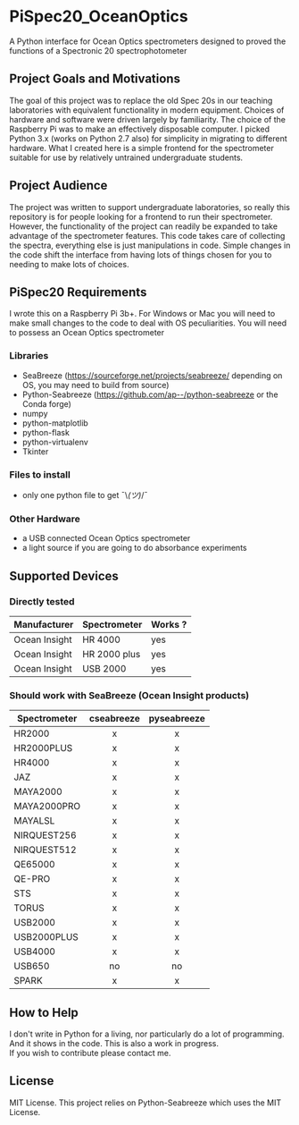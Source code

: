 # PiSpec20_OceanOptics
A Python interface for Ocean Optics spectrometers designed to proved the functions of a Spectronic 20 spectrophotometer
## Project Goals and Motivations  
The goal of this project was to replace the old Spec 20s in our teaching laboratories with equivalent functionality in 
modern equipment.  Choices of hardware and software were driven largely by familiarity.  The choice of the Raspberry Pi was 
to make an effectively disposable computer.  I picked Python 3.x (works on Python 2.7 also) for simplicity in migrating to different hardware.  What I created here is a simple frontend for the spectrometer suitable for use by relatively untrained undergraduate students.
## Project Audience  
The project was written to support undergraduate laboratories, so really this repository is for people looking for a frontend 
to run their spectrometer.  However, the functionality of the project can readily be expanded to take advantage of the 
spectrometer features.  This code takes care of collecting the spectra, everything else is just manipulations in code.  Simple changes in the code shift the interface from having lots of things chosen for you to needing to make lots of choices.
## PiSpec20 Requirements  
I wrote this on a Raspberry Pi 3b+.  For Windows or Mac you will need to make small changes to the code to deal with OS peculiarities.  You will need to possess an Ocean Optics spectrometer
### Libraries  
- SeaBreeze  (https://sourceforge.net/projects/seabreeze/  depending on OS, you may need to build from source)
- Python-Seabreeze  (https://github.com/ap--/python-seabreeze  or the Conda forge)
- numpy  
- python-matplotlib  
- python-flask  
- python-virtualenv  
- Tkinter  
### Files to install
- only one python file to get ¯\\_(ツ)_/¯ 
### Other Hardware  
- a USB connected Ocean Optics spectrometer  
- a light source if you are going to do absorbance experiments
## Supported Devices  
### Directly tested  
| Manufacturer  | Spectrometer  | Works ?       |  
| ------------- | ------------- | ------------- |  
| Ocean Insight | HR 4000       |     yes       |  
| Ocean Insight | HR 2000 plus  |     yes       |  
| Ocean Insight | USB 2000      |     yes       | 

### Should work with SeaBreeze (Ocean Insight products)  
| Spectrometer | cseabreeze | pyseabreeze|  
| ------------ | :--------: | :--------: |  
|HR2000 |x | x |
|HR2000PLUS |x | x |
|HR4000 |x | x |
|JAZ |x | x |
|MAYA2000 |x | x |
|MAYA2000PRO |x | x |
|MAYALSL |x | x |
|NIRQUEST256 |x | x |
|NIRQUEST512 |x | x |
|QE65000 |x | x |
|QE-PRO |x | x |
|STS |x | x |
|TORUS |x | x |
|USB2000 |x | x |
|USB2000PLUS |x | x |
|USB4000 |x | x |
|USB650 | no | no |
|SPARK |x | x |  

## How to Help  
I don't write in Python for a living, nor particularly do a lot of programming.  And it shows in the code.  This is 
also a work in progress.  
If you wish to contribute please contact me.
## License  
MIT License.  This project relies on Python-Seabreeze which uses the MIT License.
